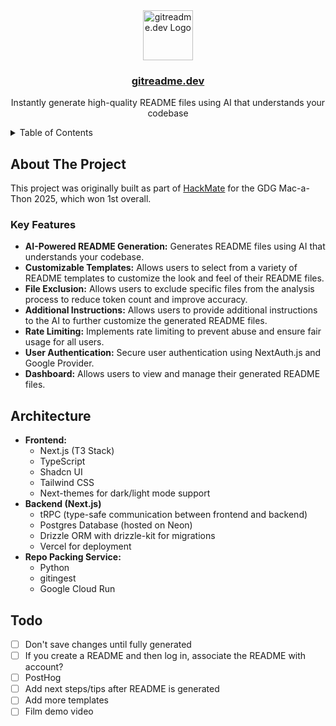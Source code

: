 <div align="center">
  <img src="https://gitreadme.dev/favicon.ico" alt="gitreadme.dev Logo" width="80" height="80">

<h3 align="center"><a href="https://gitreadme.dev">gitreadme.dev</a></h3>
  <p align="center">
    Instantly generate high-quality README files using AI that understands your codebase
  </p>
</div>

<!-- TABLE OF CONTENTS -->
<details>
  <summary>Table of Contents</summary>
  <ol>
    <li>
      <a href="#about-the-project">About The Project</a>
      <ul>
        <!-- <li><a href="#demo">Demo</a></li> -->
        <li><a href="#key-features">Key Features</a></li>
      </ul>
    </li>
    <li><a href="#architecture">Architecture</a></li>
  </ol>
</details>

## About The Project

This project was originally built as part of [HackMate](https://github.com/owengretzinger/hackmate) for the GDG Mac-a-Thon 2025, which won 1st overall.

<!-- ### Demo

<div align="center">
  <a href="https://youtu.be/sD66NuLWxFw?si=YTVOI7qggv-7y0mL&t=23">
    <img src="https://github.com/user-attachments/assets/6153bf9a-325a-4df2-a8c7-3f9afab40a38" alt="HackMate Demo">
  </a>
  <p>
    Click the image to see a short demo (HackMate demo video)
  </p>
</div> -->

### Key Features

- **AI-Powered README Generation:** Generates README files using AI that understands your codebase.
- **Customizable Templates:** Allows users to select from a variety of README templates to customize the look and feel of their README files.
- **File Exclusion:** Allows users to exclude specific files from the analysis process to reduce token count and improve accuracy.
- **Additional Instructions:** Allows users to provide additional instructions to the AI to further customize the generated README files.
- **Rate Limiting:** Implements rate limiting to prevent abuse and ensure fair usage for all users.
- **User Authentication:** Secure user authentication using NextAuth.js and Google Provider.
- **Dashboard:** Allows users to view and manage their generated README files.

## Architecture

- **Frontend:**
  - Next.js (T3 Stack)
  - TypeScript
  - Shadcn UI
  - Tailwind CSS
  - Next-themes for dark/light mode support
- **Backend (Next.js)**
  - tRPC (type-safe communication between frontend and backend)
  - Postgres Database (hosted on Neon)
  - Drizzle ORM with drizzle-kit for migrations
  - Vercel for deployment
- **Repo Packing Service:**
  - Python
  - gitingest
  - Google Cloud Run

## Todo

- [ ] Don't save changes until fully generated
- [ ] If you create a README and then log in, associate the README with account?
- [ ] PostHog
- [ ] Add next steps/tips after README is generated
- [ ] Add more templates
- [ ] Film demo video
